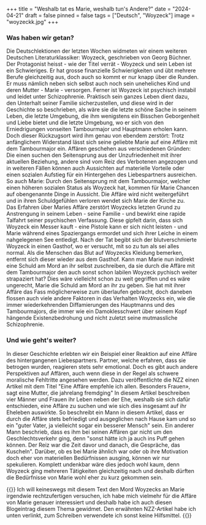 +++
title = "Weshalb tat es Marie, weshalb tun's Andere?"
date = "2024-04-21"
draft = false
pinned = false
tags = ["Deutsch", "Woyzeck"]
image = "woyzeckk.jpg"
+++
### Was haben wir getan?

Die Deutschlektionen der letzten Wochen widmeten wir einem weiteren Deutschen Literaturklassiker: Woyzeck, geschrieben von Georg Büchner. Der Protagonist heisst - wie der Titel verrät - Woyzeck und sein Leben ist ein Schwieriges. Er hat grosse finanzielle Schwierigkeiten und übt mehrere Berufe gleichzeitig aus, doch auch so kommt er nur knapp über die Runden. Er muss nämlich neben sich selbst auch noch sein uneheliches Kind und deren Mutter - Marie - versorgen. Ferner ist Woyzeck ist psychisch instabil und leidet unter Schizophrenie. Praktisch sein ganzes Leben dient dazu, den Unterhalt seiner Familie sicherzustellen, und diese wird in der Geschichte so beschrieben, als wäre sie die letzte schöne Sache in seinem Leben, die letzte Umgebung, die ihm wenigstens ein Bisschen Geborgenheit und Liebe bietet und die letzte Umgebung, wo er sich von den Erniedrigungen vonseiten Tambourmajor und Hauptmann erholen kann. Doch dieser Rückzugsort wird ihm genau von ebendem zerstört: Trotz anfänglichem Widerstand lässt sich seine geliebte Marie auf eine Affäre mit dem Tambourmajor ein. Affären geschehen aus verschiedenen Gründen: Die einen suchen den Seitensprung aus der Unzufriedenheit mit ihrer aktuellen Beziehung, andere sind vom Reiz des Verbotenen angezogen und in weiteren Fällen können auch Aussichten auf materielle Vorteile oder einen sozialen Aufstieg für ein Hintergehen des Liebespartners ausreichen. So auch Marie: Durch den Seitensprung mit dem Tambourmajor, welcher einen höheren sozialen Status als Woyzeck hat, kommen für Marie Chancen auf obengenannte Dinge in Aussicht. Die Affäre wird nicht weitergeführt und in ihren Schuldgefühlen verloren wendet sich Marie der Kirche zu.\
Das Erfahren über Maries Affäre zerstört Woyzecks letzten Grund zu Anstrengung in seinem Leben - seine Familie - und bewirkt eine rapide Talfahrt seiner psychischen Verfassung. Diese gipfelt darin, dass sich Woyzeck ein Messer kauft - eine Pistole kann er sich nicht leisten - und Marie während eines Spaziergangs ermordet und sich ihrer Leiche in einem nahgelegenen See entledigt. Nach der Tat begibt sich der blutverschmierte Woyzeck in einen Gasthof, wo er versucht, mit so zu tun als sei alles normal. Als die Menschen das Blut auf Woyzecks Kleidung bemerken, entfernt sich dieser wieder aus dem Gasthof. Kann man Marie nun indirekt eine Schuld am Mord an ihr selbst zuschreiben, da sie durch die Affäre mit dem Tambourmajor den auch sonst schon labilen Woyzeck pychisch weiter strapaziert hat? Dies wäre vielleicht schon zu weit gegriffen und es wäre ungerecht, Marie die Schuld am Mord an ihr zu geben. Sie hat mit ihrer Affäre das Fass möglicherweise zum überlaufen gebracht, doch daneben flossen auch viele andere Faktoren in das Verhalten Woyzecks ein, wie die immer wiederkehrenden Diffamierungen des Hauptmanns und des Tambourmajors, die immer wie ein Damoklesschwert über seinem Kopf hängende Existenzbedrohung und nicht zuletzt seine mutmassliche Schizophrenie. 

### Und wie geht's weiter?

In dieser Geschichte erlebten wir ein Beispiel einer Reaktion auf eine Affäre des hintergangenen Liebespartners. Partner, welche erfahren, dass sie betrogen wurden, reagieren stets sehr emotional. Doch es gibt auch andere Perspektiven auf Affären, auch wenn diese in der Regel als schwere moralische Fehltritte angesehen werden. Dazu veröffentlichte die NZZ einen Artikel mit dem Titel "Eine Affäre empfehle ich allen. Besonders Frauen», sagt eine Mutter, die jahrelang fremdging" In diesem Artikel beschreiben vier Männer und Frauen ihr Leben neben der Ehe, weshalb sie sich dafür entschieden, eine Affäre zu suchen und wie sich dies insgesamt auf ihr Eheleben auswirkte. So beschreibt ein Mann in diesem Artikel, dass er durch die Affäre stets befriedigt und ausgeglichen nach Hause kam und so ein "guter Vater, ja vielleicht sogar ein besserer Mensch" sein. Ein anderer Mann beschrieb, dass es ihm bei seinen Affären gar nicht um den Geschlechtsverkehr ging, denn "sonst hätte ich ja auch ins Puff gehen können. Der Reiz war die Zeit davor und danach, die Gespräche, das Kuscheln". Darüber, ob es bei Marie ähnlich war oder ob ihre Motivation doch eher von materiellen Bedürfnissen ausging, können wir nur spekulieren. Komplett undenkbar wäre dies jedoch wohl kaum, denn Woyzeck ging mehreren Tätigkeiten gleichzeitig nach und deshalb dürften die Bedürfnisse von Marie wohl eher zu kurz gekommen sein. 

{{<box title="Wie erging es mir beim Schreiben?">}} 
Ich will keineswegs mit diesem Text den Mord Woyzecks an Marie irgendwie rechtzufertigen versuchen, ich habe mich vielmehr für die Affäre von Marie genauer interessiert und deshalb habe ich auch diesen Blogeintrag diesem Thema gewidmet. Den erwähnten NZZ-Artikel habe ich unten verlinkt, zum Schreiben verwendete ich sonst keine Hilfsmittel. 
{{</box>}}
